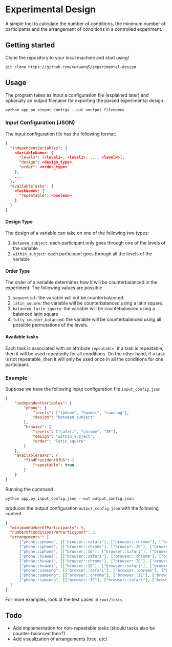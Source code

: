 # Experimental Design

A simple tool to calculate the number of conditions, the minimum number of participants and the arrangement of conditions in a controlled experiment.

## Getting started

Clone the repository to your local machine and start using!
```
git clone https://github.com/xwkuang5/experimental-design
```

## Usage

The program takes as input a configuration file (explained later) and optionally an output filename for exporting the parsed experimental design.

```
python app.py <input_config> --out <output_filename>
```

### Input Configuration (JSON)

The input configuration file has the following format:
```json
{
  "independentVariables": {
    <VariableName>: {
      "levels": [<level1>, <level2>, ..., <levelN>],
      "design": <design_type>,
      "order": <order_type>
    },
    ...
  },
  "availableTasks": {
    <TaskName>: {
      "repeatable": <boolean>
    }
  }
}
```

#### Design Type

The design of a variable can take on one of the following two types:

1. `between_subject`: each participant only goes through one of the levels of the variable
2. `within_subject`: each participant goes through all the levels of the variable

#### Order Type

The order of a variable determines how it will be counterbalanced in the experiment. The following values are possible

1. `sequential`: the variable will not be counterbalanced.
2. `latin_square`: the variable will be counterbalanced using a latin square.
3. `balanced_latin_square`: the variable will be countebalanced using a balanced latin square
4. `fully_counter_balanced`: the variable will be counterbalanced using all possible permutations of the levels.

#### Available tasks
Each task is associated with an attribute `repeatable`, if a task is repeatable, then it will be used repeatedly for all conditions. On the other hand, if a task is not repeatable, then it will only be used once in all the conditions for one participant.

### Example
Suppose we have the following input configuration file `input_config.json`
```json
{
    "independentVariables": {
        "phone": {
            "levels": ["iphone", "huawei", "samsung"],
            "design": "between_subject"
        },
        "browser": {
            "levels": ["safari", "chrome", "IE"],
            "design": "within_subject",
            "order": "latin_square"
        }
    },
    "availableTasks": {
        "findPresidentOfUS": {
            "repeatable": true
        }
    }
}
```

Running the command 
```
python app.py input_config.json --out output_config.json
```
produces the output configuration `output_config.json` with the following content
```json
{
  "minimumNumberOfParticipants": 9, 
  "numberOfConditionsPerParticipant": 3, 
  "arrangements": [
      ["phone::iphone", [["browser::safari"], ["browser::chrome"], ["browser::IE"]]], 
      ["phone::iphone", [["browser::chrome"], ["browser::IE"], ["browser::safari"]]], 
      ["phone::iphone", [["browser::IE"], ["browser::safari"], ["browser::chrome"]]], 
      ["phone::huawei", [["browser::safari"], ["browser::chrome"], ["browser::IE"]]], 
      ["phone::huawei", [["browser::chrome"], ["browser::IE"], ["browser::safari"]]], 
      ["phone::huawei", [["browser::IE"], ["browser::safari"], ["browser::chrome"]]], 
      ["phone::samsung", [["browser::safari"], ["browser::chrome"], ["browser::IE"]]], 
      ["phone::samsung", [["browser::chrome"], ["browser::IE"], ["browser::safari"]]], 
      ["phone::samsung", [["browser::IE"], ["browser::safari"], ["browser::chrome"]]]
  ]
}
```

For more examples, look at the test cases in `root/tests`

## Todo
* Add implementation for non-repeatable tasks (should tasks also be counter-balanced then?)
* Add visualization of arrangements (tree, etc)
